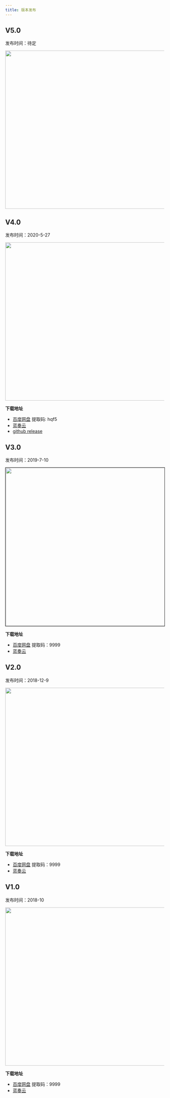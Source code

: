 ```yaml
---
title: 版本发布
---
```


## V5.0

发布时间：待定

<img width="700" height="500" src="https://gitee.com/unclezs/image-blog/raw/master/20210615113841.png"/>

## V4.0

发布时间：2020-5-27

<img width="700" height="500" src="https://gitee.com/unclezs/image-blog/raw/master/20210615111535.png"/>

**下载地址**
- [百度网盘](https://pan.baidu.com/s/10NAn5lCQv7ObQ2MkkVtAAg) 提取码: hqf5
- [蓝奏云](https://uncle.lanzous.com/b0ibxcpe)
- [github release](https://github.com/unclezs/NovelHarvester/releases)

## V3.0

发布时间：2019-7-10

<img width="700" height="500" style="border: 1px solid black;" src="https://gitee.com/unclezs/image-blog/raw/master/20210615111148.png"/>

**下载地址**

- [百度网盘](https://pan.baidu.com/s/13XTc2KKhQoMl8MiBVtJQQQ ) 提取码：9999 
- [蓝奏云](https://uncle.lanzoui.com/i1TKTq7lwwd)


## V2.0

发布时间：2018-12-9

<img width="700" height="500" src="https://gitee.com/unclezs/image-blog/raw/master/20210615110520.png"/>

**下载地址**

- [百度网盘](https://pan.baidu.com/s/1CdYQpgFWyf_K2sc3cqVJVA) 提取码：9999 
- [蓝奏云](https://uncle.lanzoui.com/iQ6Ppq7lb1g)

## V1.0

发布时间：2018-10

<img width="700" height="500" src="https://gitee.com/unclezs/image-blog/raw/master/20210615105704.png"/>

**下载地址**

- [百度网盘](https://pan.baidu.com/s/1dvT3SiDtiTltSkwFwVPIOA) 提取码：9999 
- [蓝奏云](https://uncle.lanzoui.com/i0E2Rq7l2ub)